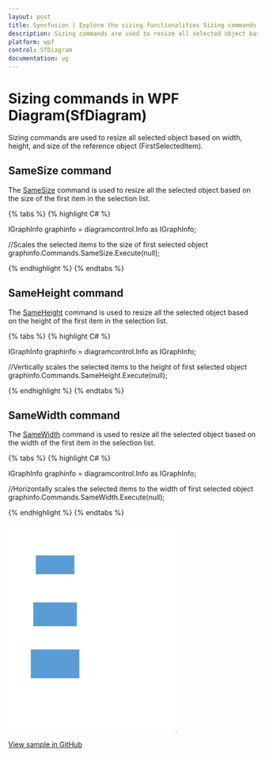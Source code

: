 ```yaml
---
layout: post
title: Syncfusion | Explore the sizing functionalities Sizing commands.
description: Sizing commands are used to resize all selected object based on width, height, and size of the reference object (FirstSelectedItem). 
platform: wpf
control: SfDiagram
documentation: ug
---
```


# Sizing commands in WPF Diagram(SfDiagram)

Sizing commands are used to resize all selected object based on width, height, and size of the reference object (FirstSelectedItem).

## SameSize command

The [SameSize](https://help.syncfusion.com/cr/wpf/Syncfusion.UI.Xaml.Diagram.IDiagramCommands.html#Syncfusion_UI_Xaml_Diagram_IDiagramCommands_SameSize) command is used to resize all the selected object based on the size of the first item in the selection list.

{% tabs %}
{% highlight C# %}

IGraphInfo graphinfo = diagramcontrol.Info as IGraphInfo;

//Scales the selected items to the size of first selected object
graphinfo.Commands.SameSize.Execute(null);

{% endhighlight %}
{% endtabs %}

## SameHeight command

The [SameHeight](https://help.syncfusion.com/cr/wpf/Syncfusion.UI.Xaml.Diagram.IDiagramCommands.html#Syncfusion_UI_Xaml_Diagram_IDiagramCommands_SameHeight) command is used to resize all the selected object based on the height of the first item in the selection list.

{% tabs %}
{% highlight C# %}

IGraphInfo graphinfo = diagramcontrol.Info as IGraphInfo;

//Vertically scales the selected items to the height of first selected object
graphinfo.Commands.SameHeight.Execute(null);

{% endhighlight %}
{% endtabs %}

## SameWidth command

The [SameWidth](https://help.syncfusion.com/cr/wpf/Syncfusion.UI.Xaml.Diagram.IDiagramCommands.html#Syncfusion_UI_Xaml_Diagram_IDiagramCommands_SameWidth) command is used to resize all the selected object based on the width of the first item in the selection list.

{% tabs %}
{% highlight C# %}

IGraphInfo graphinfo = diagramcontrol.Info as IGraphInfo;

//Horizontally scales the selected items to the width of first selected object
graphinfo.Commands.SameWidth.Execute(null);

{% endhighlight %}
{% endtabs %}

![Sizing commands](Commands_Images/Commands_img5.gif)

[View sample in GitHub](https://github.com/SyncfusionExamples/WPF-Diagram-Examples/tree/master/Samples/Commands/Sizing%20Commands)